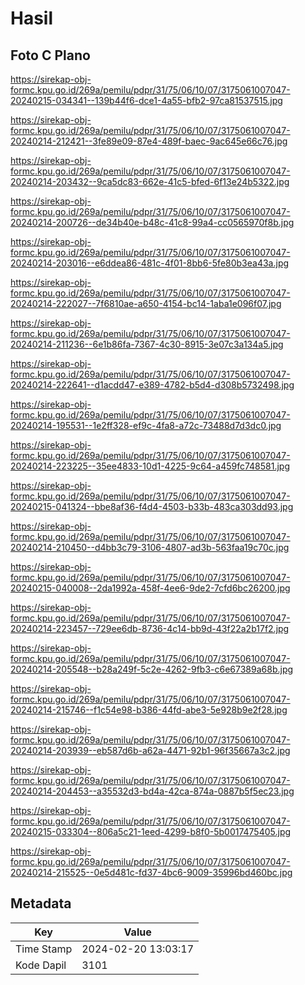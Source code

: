 # Hasil

## Foto C Plano

https://sirekap-obj-formc.kpu.go.id/269a/pemilu/pdpr/31/75/06/10/07/3175061007047-20240215-034341--139b44f6-dce1-4a55-bfb2-97ca81537515.jpg

https://sirekap-obj-formc.kpu.go.id/269a/pemilu/pdpr/31/75/06/10/07/3175061007047-20240214-212421--3fe89e09-87e4-489f-baec-9ac645e66c76.jpg

https://sirekap-obj-formc.kpu.go.id/269a/pemilu/pdpr/31/75/06/10/07/3175061007047-20240214-203432--9ca5dc83-662e-41c5-bfed-6f13e24b5322.jpg

https://sirekap-obj-formc.kpu.go.id/269a/pemilu/pdpr/31/75/06/10/07/3175061007047-20240214-200726--de34b40e-b48c-41c8-99a4-cc0565970f8b.jpg

https://sirekap-obj-formc.kpu.go.id/269a/pemilu/pdpr/31/75/06/10/07/3175061007047-20240214-203016--e6ddea86-481c-4f01-8bb6-5fe80b3ea43a.jpg

https://sirekap-obj-formc.kpu.go.id/269a/pemilu/pdpr/31/75/06/10/07/3175061007047-20240214-222027--7f6810ae-a650-4154-bc14-1aba1e096f07.jpg

https://sirekap-obj-formc.kpu.go.id/269a/pemilu/pdpr/31/75/06/10/07/3175061007047-20240214-211236--6e1b86fa-7367-4c30-8915-3e07c3a134a5.jpg

https://sirekap-obj-formc.kpu.go.id/269a/pemilu/pdpr/31/75/06/10/07/3175061007047-20240214-222641--d1acdd47-e389-4782-b5d4-d308b5732498.jpg

https://sirekap-obj-formc.kpu.go.id/269a/pemilu/pdpr/31/75/06/10/07/3175061007047-20240214-195531--1e2ff328-ef9c-4fa8-a72c-73488d7d3dc0.jpg

https://sirekap-obj-formc.kpu.go.id/269a/pemilu/pdpr/31/75/06/10/07/3175061007047-20240214-223225--35ee4833-10d1-4225-9c64-a459fc748581.jpg

https://sirekap-obj-formc.kpu.go.id/269a/pemilu/pdpr/31/75/06/10/07/3175061007047-20240215-041324--bbe8af36-f4d4-4503-b33b-483ca303dd93.jpg

https://sirekap-obj-formc.kpu.go.id/269a/pemilu/pdpr/31/75/06/10/07/3175061007047-20240214-210450--d4bb3c79-3106-4807-ad3b-563faa19c70c.jpg

https://sirekap-obj-formc.kpu.go.id/269a/pemilu/pdpr/31/75/06/10/07/3175061007047-20240215-040008--2da1992a-458f-4ee6-9de2-7cfd6bc26200.jpg

https://sirekap-obj-formc.kpu.go.id/269a/pemilu/pdpr/31/75/06/10/07/3175061007047-20240214-223457--729ee6db-8736-4c14-bb9d-43f22a2b17f2.jpg

https://sirekap-obj-formc.kpu.go.id/269a/pemilu/pdpr/31/75/06/10/07/3175061007047-20240214-205548--b28a249f-5c2e-4262-9fb3-c6e67389a68b.jpg

https://sirekap-obj-formc.kpu.go.id/269a/pemilu/pdpr/31/75/06/10/07/3175061007047-20240214-215746--f1c54e98-b386-44fd-abe3-5e928b9e2f28.jpg

https://sirekap-obj-formc.kpu.go.id/269a/pemilu/pdpr/31/75/06/10/07/3175061007047-20240214-203939--eb587d6b-a62a-4471-92b1-96f35667a3c2.jpg

https://sirekap-obj-formc.kpu.go.id/269a/pemilu/pdpr/31/75/06/10/07/3175061007047-20240214-204453--a35532d3-bd4a-42ca-874a-0887b5f5ec23.jpg

https://sirekap-obj-formc.kpu.go.id/269a/pemilu/pdpr/31/75/06/10/07/3175061007047-20240215-033304--806a5c21-1eed-4299-b8f0-5b0017475405.jpg

https://sirekap-obj-formc.kpu.go.id/269a/pemilu/pdpr/31/75/06/10/07/3175061007047-20240214-215525--0e5d481c-fd37-4bc6-9009-35996bd460bc.jpg


## Metadata

| Key        | Value               |
| ---------- | ------------------- |
| Time Stamp | 2024-02-20 13:03:17 |
| Kode Dapil | 3101                |



